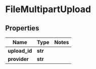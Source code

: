# FileMultipartUpload

## Properties
Name | Type | Notes
------------ | ------------- | -------------
**upload_id** | **str** | 
**provider** | **str** | 


